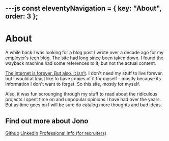---js
const eleventyNavigation = {
	key: "About",
	order: 3
};
---
# About

A while back I was looking for a blog post I wrote over a decade ago for my employer's tech blog. The site had long since been taken down. I found the wayback machine had some references to it, but not the actual content. 

[The internet is forever. But also, it isn’t](https://www.theverge.com/24321569/internet-decay-link-rot-web-archive-deleted-culture?utm_source=pocket_shared). I don't need my stuff to live forever. but I would at least like to have copies of it for myself - mostly because its information I don't want to forget. So this site, mostly for myself.

Also, it was fun scrounging through my stuff to read about the ridiculous projects I spent time on and unpopular opinions I have had over the years. But as time goes on I will be sure do catalog more thoughts and bad ideas.

## Find out more about Jono

[Github](https://github.com/jonocodes)
[LinkedIn](https://www.linkedin.com/in/jfinger/)
[Professional Info (for recruiters)](https://digitus.notion.site/Jono-Finger-Professional-Info-113025d8c35b80bea249e1de35ae55c4)


